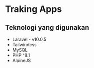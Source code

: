 # Traking Apps

## Teknologi yang digunakan
- Laravel - v10.0.5
- Tailwindcss
- MySQL
- PHP ^8.1
- AlpineJS
